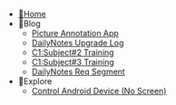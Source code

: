 * [🌴Home](/)
* 📜Blog
  - [Picture Annotation App](pic-annotation-app.md)
  - [DailyNotes Upgrade Log](daily-upgrade-list.md)
  - [C1:Subject#2 Training](c1sub2-training.md)
  - [C1:Subject#3 Training](c1sub3-training.md)
  - [DailyNotes Req Segment](daily-req-segment.md)
* 🚀Explore
  - [Control Android Device (No Screen)](control-android-device.md)